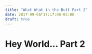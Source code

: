 ```yaml
---
title: "What What in the Butt Part 2"
date: 2017-09-06T17:17:08-05:00
draft: true
---
```


# Hey World... Part 2

